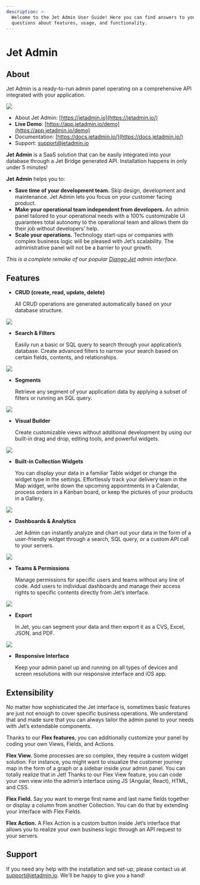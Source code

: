 ```yaml
---
description: >-
  Welcome to the Jet Admin User Guide! Here you can find answers to your
  questions about features, usage, and functionality.
---
```


# Jet Admin

## About

Jet Admin is a ready-to-run admin panel operating on a comprehensive API integrated with your application.

![](.gitbook/assets/image%20%28110%29.png)

* About Jet Admin: [https://jetadmin.io](https://jetadmin.io/)
* **Live Demo**: [https://app.jetadmin.io/demo](https://app.jetadmin.io/demo)
* Documentation: [https://docs.jetadmin.io/](https://docs.jetadmin.io/)
* Support: [support@jetadmin.io](mailto:support@jetadmin.io)

 **Jet Admin** is a SaaS solution that can be easily integrated into your database through a Jet Bridge generated API. Installation happens in only under 5 minutes!

**Jet Admin** helps you to:

* **Save time of your development team.** Skip design, development and maintenance. Jet Admin lets you focus on your customer facing product.
* **Make your operational team independent from developers.** An admin panel tailored to your operational needs with a 100% customizable UI guarantees total autonomy to the operational team and allows them do their job without developers’ help.
* **Scale your operations.** Technology start-ups or companies with complex business logic will be pleased with Jet’s scalability. The administrative panel will not be a barrier to your growth.

_This is a complete remake of our popular_ [_Django Jet_](https://github.com/geex-arts/django-jet) _admin interface._

## Features

* **CRUD \(create, read, update, delete\)**

  All CRUD operations are generated automatically based on your database structure.

![](.gitbook/assets/image%20%2881%29.png)

* **Search & Filters**

  Easily run a basic or SQL query to search through your application’s database. Create advanced filters to narrow your search based on certain fields, contents, and relationships.

![](.gitbook/assets/image%20%28319%29.png)

* **Segments**

  Retrieve any segment of your application data by applying a subset of filters or running an SQL query.

![](.gitbook/assets/image%20%28241%29.png)

* **Visual Builder**

  Create customizable views without additional development by using our built-in drag and drop, editing tools, and powerful widgets.

![](.gitbook/assets/image%20%28124%29.png)

* **Built-in Collection Widgets**

  You can display your data in a familiar Table widget or change the widget type in the settings. Effortlessly track your delivery team in the Map widget, write down the upcoming appointments in a Calendar, process orders in a Kanban board, or keep the pictures of your products in a Gallery.

![](.gitbook/assets/image%20%28288%29.png)

* **Dashboards & Analytics**

  Jet Admin can instantly analyze and chart out your data in the form of a user-friendly widget through a search, SQL query, or a custom API call to your servers. 

![](.gitbook/assets/image%20%285%29.png)

* **Teams & Permissions**

  Manage permissions for specific users and teams without any line of code. Add users to individual dashboards and manage their access rights to specific contents directly from Jet’s interface.

![](.gitbook/assets/image%20%28305%29.png)

* **Export**

  In Jet, you can segment your data and then export it as a CVS, Excel, JSON, and PDF.

![](.gitbook/assets/image%20%28316%29.png)

* **Responsive Interface**

  Keep your admin panel up and running on all types of devices and screen resolutions with our responsive interface and iOS app.

## Extensibility

No matter how sophisticated the Jet interface is, sometimes basic features are just not enough to cover specific business operations. We understand that and made sure that you can always tailor the admin panel to your needs with Jet’s extendable components. 

Thanks to our **Flex features**, you can additionally customize your panel by coding your own Views, Fields, and Actions.

**Flex View.** Some processes are so complex, they require a custom widget solution. For instance, you might want to visualize the customer journey map in the form of a graph or a sidebar inside your admin panel. You can totally realize that in Jet! Thanks to our Flex View feature, you can code your own view into the admin’s interface using JS \(Angular, React\), HTML, and CSS. 

**Flex Field.** Say you want to merge first name and last name fields together or display a column from another Collection. You can do that by extending your interface with Flex Fields.

**Flex Action.** A Flex Action is a custom button inside Jet’s interface that allows you to realize your own business logic through an API request to your servers.  


## Support

If you need any help with the installation and set-up, please contact us at [support@jetadmin.io](mailto:support@jetadmin.io). We'll be happy to give you a hand! 

